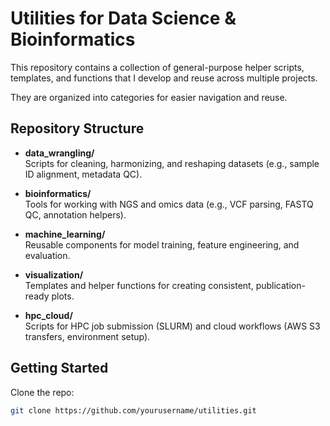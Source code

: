 # Utilities for Data Science & Bioinformatics

This repository contains a collection of general-purpose helper scripts, templates, and functions that I develop and reuse across multiple projects. 

They are organized into categories for easier navigation and reuse.

## Repository Structure

- **data_wrangling/**  
  Scripts for cleaning, harmonizing, and reshaping datasets (e.g., sample ID alignment, metadata QC).

- **bioinformatics/**  
  Tools for working with NGS and omics data (e.g., VCF parsing, FASTQ QC, annotation helpers).

- **machine_learning/**  
  Reusable components for model training, feature engineering, and evaluation.

- **visualization/**  
  Templates and helper functions for creating consistent, publication-ready plots.

- **hpc_cloud/**  
  Scripts for HPC job submission (SLURM) and cloud workflows (AWS S3 transfers, environment setup).

## Getting Started

Clone the repo:

```bash
git clone https://github.com/yourusername/utilities.git
